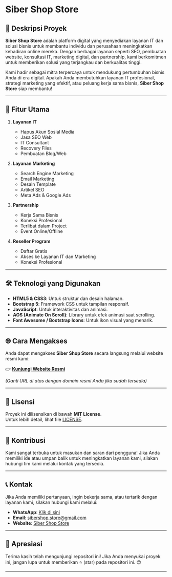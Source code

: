 # Siber Shop Store

## 📌 Deskripsi Proyek

**Siber Shop Store** adalah platform digital yang menyediakan layanan IT dan solusi bisnis untuk membantu individu dan perusahaan meningkatkan kehadiran online mereka. Dengan berbagai layanan seperti SEO, pembuatan website, konsultasi IT, marketing digital, dan partnership, kami berkomitmen untuk memberikan solusi yang terjangkau dan berkualitas tinggi.

Kami hadir sebagai mitra terpercaya untuk mendukung pertumbuhan bisnis Anda di era digital. Apakah Anda membutuhkan layanan IT profesional, strategi marketing yang efektif, atau peluang kerja sama bisnis, **Siber Shop Store** siap membantu!

---

## 🌟 Fitur Utama

1. **Layanan IT**
   - Hapus Akun Sosial Media
   - Jasa SEO Web
   - IT Consultant
   - Recovery Files
   - Pembuatan Blog/Web

2. **Layanan Marketing**
   - Search Engine Marketing
   - Email Marketing
   - Desain Template
   - Artikel SEO
   - Meta Ads & Google Ads

3. **Partnership**
   - Kerja Sama Bisnis
   - Koneksi Profesional
   - Terlibat dalam Project
   - Event Online/Offline

4. **Reseller Program**
   - Daftar Gratis
   - Akses ke Layanan IT dan Marketing
   - Koneksi Profesional

---

## 🛠️ Teknologi yang Digunakan

- **HTML5 & CSS3**: Untuk struktur dan desain halaman.
- **Bootstrap 5**: Framework CSS untuk tampilan responsif.
- **JavaScript**: Untuk interaktivitas dan animasi.
- **AOS (Animate On Scroll)**: Library untuk efek animasi saat scrolling.
- **Font Awesome / Bootstrap Icons**: Untuk ikon visual yang menarik.

---

## 🌐 Cara Mengakses

Anda dapat mengakses **Siber Shop Store** secara langsung melalui website resmi kami:

👉 **[Kunjungi Website Resmi](https://www.sibershopstore.github.io/web/)**

*(Ganti URL di atas dengan domain resmi Anda jika sudah tersedia)*

---

## 📝 Lisensi

Proyek ini dilisensikan di bawah **MIT License**.  
Untuk lebih detail, lihat file [LICENSE](LICENSE).

---

## 🤝 Kontribusi

Kami sangat terbuka untuk masukan dan saran dari pengguna! Jika Anda memiliki ide atau umpan balik untuk meningkatkan layanan kami, silakan hubungi tim kami melalui kontak yang tersedia.

---

## 📞 Kontak

Jika Anda memiliki pertanyaan, ingin bekerja sama, atau tertarik dengan layanan kami, silakan hubungi kami melalui:

- **WhatsApp**: [Klik di sini](https://wa.me/6285174155134)
- **Email**: sibershop.store@gmail.com
- **Website**: [Siber Shop Store](https://www.sibershopstore.githu.io/web/)

---

## 🙏 Apresiasi

Terima kasih telah mengunjungi repositori ini! Jika Anda menyukai proyek ini, jangan lupa untuk memberikan ⭐ (star) pada repositori ini. 😊

---
